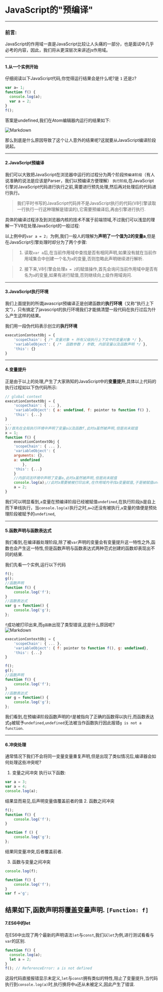# JavaScript的"预编译"

---

### 前言:  

 JavaScript的作用域一直是JavaScript比较让人头痛的一部分，也是面试中几乎必考的内容，因此，我们将从更深层次来讲述js作用域。

---

#### 1.从一个实例开始  

仔细阅读以下JavaScript代码,你觉得运行结果会是什么呢?是 `1` 还是`2`?
``` javascript
var a= 1;
function f() {
  console.log(a);
  var a = 2;
}
f();
```

答案是undefined,我们在Atom编辑器内运行的结果如下:

![Markdown](http://p1.bpimg.com/586294/b14e2d8434d1433b.png)

那么到底是什么原因导致了这个让人意外的结果呢?这就要从JavaScript编译阶段说起。

---

#### 2.JavaScript预编译  

我们可以大致把JavaScript在浏览器中运行的过程分为两个阶段`预编译阶段`（有人说准确的说法是应该是Parser，我们以预编译方便理解） `执行阶段`,在JavaScript引擎对JavaScript代码进行执行之前,需要进行预先处理,然后再对处理后的代码进行执行。

>  我们平时书写的JavaScript代码并不是JavaScript执行的代码(V8引擎读取一行执行一行这种理解是错误的),它需要预编译后,再由引擎进行执行.

具体的编译过程涉及到浏览器内核的技术不属于前端领域,不过我们可以浅显的理解一下V8在处理JavaScript的一般过程:

以上例中的`var a = 2; `为例,我们一般人的理解为**声明了一个值为2的变量a**,但是在JavaScript引擎处理时却分为了两个步骤:
>1. 读取`var a`后,在当前作用域中查找是否有相同声明,如果没有就在当前作用域集合中创建一个名为`a`的变量,否则忽略此声明继续进行解析.

>2. 接下来,V8引擎会处理`a = 2`的赋值操作,首先会询问当前作用域中是否有名为`a`的变量,如果有进行赋值,否则继续向上级作用域询问.

---

#### 3.JavaScript执行环境  

我们上面提到的所谓javascript预编译正是创建函数的**执行环境**（又称“执行上下文”），只有搞定了javascript的执行环境我们才能搞清楚一段代码在执行过后为什么产生这样的结果。

我们用一段伪代码表示创立的**执行环境**
```javascript
executionContextObj = {
    'scopeChain': { /* 变量对象 + 所有父级执行上下文中的变量对象 */ },
    'variableObject': { /*  函数参数 / 参数, 内部变量以及函数声明 */ },
    'this': {}
}
```

---

#### 4.变量提升  

正是由于以上的处理,产生了大家熟知的JavaScript中的**变量提升**,具体以上代码的执行过程如以下伪代码所示:
```javascript
// global context
executionContextObj = {
    'scopeChain': { ... },
    'variableObject': { a: undefined, f: pointer to function f() },
    'this': {...}
}
...
}//首先在全局执行环境中声明了变量a以及函数f,此时a虽然被声明,但是尚未赋值
x = 1;
function f() {
    executionContextObj {
    'scopeChain': { ... },
    'variableObject': {        
    arguments: {}, 
    a: undefined 
        },
    'this': {...}
    }
    //内部词法环境中声明了变量a,此时a虽然被声明,但是尚未赋值
    console.log(a);//此时a需要被被打印出来,在作用域内寻找a变量赋值,于是被赋值undefined
    a = 2;
}
```

我们可以明显看到,`a`变量在预编译阶段已经被赋值`undefined`,在执行阶段js是自上而下单线执行，当`console.log(a)`执行之时,`a=2`还没有被执行,`a`变量的值便是预处理阶段被赋予的`undefined`,

---
#### 5.函数声明与函数表达式
我们看到,在编译器处理阶段,除了被`var`声明的变量会有变量提升这一特性之外,函数也会产生这一特性,但是函数声明与函数表达式两种范式创建的函数却表现出不同的结果.  


我们先看一个实例,运行以下代码
```javascript
f();
g();
//函数声明
function f() {
    console.log('f');
}
//函数表达式
var g = function() {
    console.log('g');
};

```

`f`成功被打印出来,而`g函数`出现了类型错误,这是什么原因呢?  
![Markdown](http://p1.bpimg.com/586294/658277838f700ab6.png)

```javascript
executionContextObj = {
    'scopeChain': { ... },
    'variableObject': { f: pointer to function f(), g: undefined},
    'this': {...}
}

f();
g();
//函数声明
function f() {
    console.log('f');
}
//函数表达式
var g = function() {
    console.log('g');
};
```
我们看到,在预编译阶段函数声明的`f`是被指向了正确的函数得以执行,而函数表达式`g`被赋予`undefined`,`undefined`无法被当作函数执行因此报错`g is not a function`.


---
#### 6.冲突处理

通常情况下我们不会将同一变量变量重复声明,但是出现了类似情况后,编译器会如何处理这些冲突呢?
1. 变量之间冲突
执行以下函数:
```javascript
var a = 3;
var a = 4;
console.log(a);
```
结果显而易见,后声明变量值覆盖前者的值
2. 函数之间冲突
```javascript
f();
function f() {
    console.log('f');
}

function f () {
    console.log('g');
};
```
结果同变量冲突,后者覆盖前者.

3. 函数与变量之间冲突

```javascript
console.log(f);

function f() {
    console.log('f');
}
var f ='g';
```
结果如下,函数声明将覆盖变量声明.
`[Function: f]`
---
#### 7.ES6中的let

在ES6中出现了两个最新的声明语法`let`与`const`,我们以`let`为例,进行测试看看与`var`的区别.
```javascript
function f() {
  console.log(a);
  let a = 2;
}
f(); // ReferenceError: a is not defined
```
这段代码直接报错显示未定义,`let`与`const`拥有类似的特性,阻止了变量提升,当代码执行到`console.log(a)`时,执行换将中`a`还从未被定义,因此产生了错误.